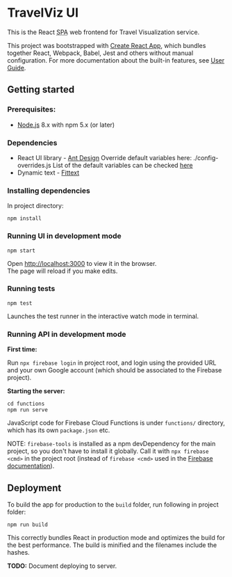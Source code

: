 # TravelViz UI

This is the React <abbr title="Single-Page Application">SPA</abbr> web frontend for Travel Visualization service.

This project was bootstrapped with [Create React App](https://github.com/facebook/create-react-app), which bundles together React, Webpack, Babel, Jest and others without manual configuration. For more documentation about the built-in features, see [User Guide](https://github.com/facebook/create-react-app/blob/master/packages/react-scripts/template/README.md).


## Getting started

### Prerequisites:

* [Node.js](https://nodejs.org/) 8.x with npm 5.x (or later)

### Dependencies
- React UI library - [Ant Design](https://ant.design)
Override default variables here: ./config-overrides.js
List of the default variables can be checked [here](https://github.com/ant-design/ant-design/blob/master/components/style/themes/default.less)
- Dynamic text - [Fittext](https://github.com/kennethormandy/react-fittext)

### Installing dependencies

In project directory:

```
npm install
```

### Running UI in development mode

```
npm start
```

Open [http://localhost:3000](http://localhost:3000) to view it in the browser.<br>
The page will reload if you make edits.


### Running tests

```
npm test
```

Launches the test runner in the interactive watch mode in terminal.

### Running API in development mode

**First time:**

Run `npx firebase login` in project root, and login using the provided URL and your own Google account (which should be associated to the Firebase project).

**Starting the server:**

```
cd functions
npm run serve
```

JavaScript code for Firebase Cloud Functions is under `functions/` directory, which has its own `package.json` etc.

NOTE: `firebase-tools` is installed as a npm devDependency for the main project, so you don't have to install it globally. Call it with `npx firebase <cmd>` in the project root (instead of `firebase <cmd>` used in the [Firebase documentation](https://firebase.google.com/docs/functions)).


## Deployment

To build the app for production to the `build` folder, run following in project folder:

```
npm run build
```

This correctly bundles React in production mode and optimizes the build for the best performance. The build is minified and the filenames include the hashes.

**TODO:** Document deploying to server.
